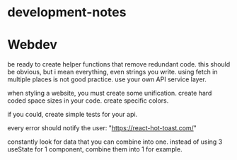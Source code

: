 # development-notes


# Webdev

be ready to create helper functions that remove redundant code. this should be obvious, but i mean everything, even strings you write.
using fetch in multiple places is not good practice. use your own API service layer.

when styling a website, you must create some unification. create hard coded space sizes in your code. create specific colors.

if you could, create simple tests for your api.

every error should notify the user: "https://react-hot-toast.com/"

constantly look for data that you can combine into one. instead of using 3 useState for 1 component, combine them into 1 for example.


